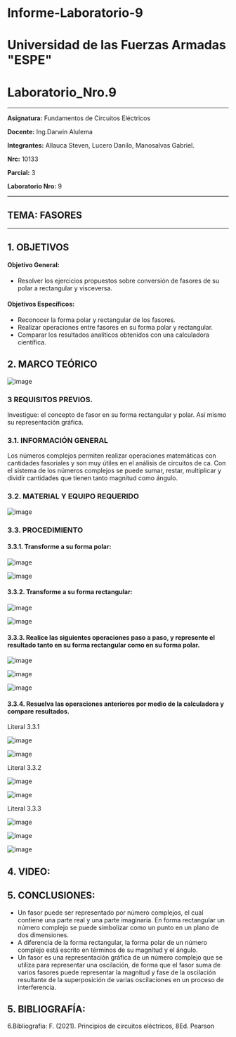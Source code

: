 # Informe-Laboratorio-9
# Universidad de las Fuerzas Armadas "ESPE"
# Laboratorio_Nro.9
------------
 **Asignatura:**  Fundamentos de Circuitos Eléctricos 
                          
 **Docente:**     Ing.Darwin Alulema       
                    
 **Integrantes:** Allauca Steven, Lucero Danilo, Manosalvas Gabriel.
                  
 **Nrc:**    10133
 
 **Parcial:**     3
 
 **Laboratorio Nro:**     9
 
------------
## **TEMA:**  FASORES
------------

## 1. OBJETIVOS

   #### Objetivo General:

   - Resolver los ejercicios propuestos sobre conversión de fasores de su polar a rectangular y visceversa. 

   #### Objetivos Específicos:
    
   - Reconocer la forma polar y rectangular de los fasores.
   - Realizar operaciones entre fasores en su forma polar y rectangular.
   - Comparar los resultados analíticos obtenidos con una calculadora científica. 

## 2. MARCO TEÓRICO

![image](https://user-images.githubusercontent.com/84594486/133163917-6b04fcb2-8817-454b-903c-e0494d294684.png)

### 3 REQUISITOS PREVIOS.
 
   Investigue: el concepto de fasor en su forma rectangular y polar. Así mismo su representación gráfica.

### 3.1. INFORMACIÓN GENERAL

Los números complejos permiten realizar operaciones matemáticas con cantidades fasoriales y son muy útiles en el análisis de circuitos de ca. Con el sistema de los números complejos se puede sumar, restar, multiplicar y dividir cantidades que tienen tanto magnitud como ángulo.

### 3.2. MATERIAL Y EQUIPO REQUERIDO

![image](https://user-images.githubusercontent.com/84594486/133164232-0e0c4205-c410-427a-9170-3285985f5f62.png)

### 3.3. PROCEDIMIENTO 

#### 3.3.1. Transforme a su forma polar:

![image](https://user-images.githubusercontent.com/84594486/133198879-f7916f61-c63a-44aa-92d1-d1755e3fd1ca.png)

![image](https://user-images.githubusercontent.com/84594486/133198849-74b33b3f-303f-41e0-9250-2bf74bd93117.png)

#### 3.3.2. Transforme a su forma rectangular:

![image](https://user-images.githubusercontent.com/84594486/133164991-24509b40-505c-4ab9-9417-5d1257b31b8c.png)

![image](https://user-images.githubusercontent.com/84594486/133165021-246bd89f-a7da-49b4-ab24-426ac799cf74.png)

#### 3.3.3. Realice las siguientes operaciones paso a paso, y represente el resultado tanto en su forma rectangular como en su forma polar.

![image](https://user-images.githubusercontent.com/84594486/133165230-15fcc443-4b29-4500-88b7-cc12716d8427.png)

![image](https://user-images.githubusercontent.com/84594486/133201334-d4f3fe13-2995-4766-95da-89dda87a23b4.png)

![image](https://user-images.githubusercontent.com/84594486/133201287-5cb94109-55fb-4bb2-a75d-036b0b8b6af1.png)

#### 3.3.4. Resuelva las operaciones anteriores por medio de la calculadora y compare resultados.

Literal 3.3.1

![image](https://user-images.githubusercontent.com/84594486/133198294-cf2202fe-c482-42ee-bf01-5ccb8fae9c9e.png)

![image](https://user-images.githubusercontent.com/84594486/133198760-d9c7cc14-215f-475c-9336-728085f23464.png)

Literal 3.3.2

![image](https://user-images.githubusercontent.com/84594486/133199116-351f1df6-9c01-43a3-9592-ad3d89a02ba4.png)

![image](https://user-images.githubusercontent.com/84594486/133199198-d4c29dd7-a37d-411b-846e-18acafef0534.png)

Literal 3.3.3

![image](https://user-images.githubusercontent.com/84594486/133199575-59d47b15-4d2c-49bd-ae0b-a18554f62c4e.png)

![image](https://user-images.githubusercontent.com/84594486/133200260-4c69dcb8-1dc0-4f3e-b36d-6cdc82022f1a.png)

![image](https://user-images.githubusercontent.com/84594486/133200446-ab64f397-fa73-4b1b-b129-d9694f5d9d59.png)

## 4. VIDEO:


## 5. CONCLUSIONES:

- Un fasor puede ser representado por número complejos, el cual contiene una parte real y una parte imaginaria. En forma rectangular un número complejo se puede simbolizar como un punto en un plano de dos dimensiones. 
- A diferencia de la forma rectangular, la forma polar de un número complejo está escrito en términos de su magnitud y el ángulo.
- Un fasor es una representación gráfica de un número complejo que se utiliza para representar una oscilación, de forma que el fasor suma de varios fasores puede representar la magnitud y fase de la oscilación resultante de la superposición de varias oscilaciones en un proceso de interferencia.


## 5. BIBLIOGRAFÍA:

6.Bibliografía: F. (2021). Principios de circuitos eléctricos, 8Ed. Pearson
